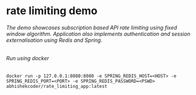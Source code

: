 # rate limiting demo
###### The demo showcases subscription based API rate limiting using fixed window algorithm. Application also implements authentication and session externalisation using Redis and Spring.

###### Run using docker

	docker run -p 127.0.0.1:8080:8080 -e SPRING_REDIS_HOST=<HOST> -e SPRING_REDIS_PORT=<PORT> -e SPRING_REDIS_PASSWORD=<PSWD> abhishekcoder/rate_limiting_app:latest
